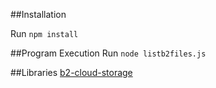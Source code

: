 ##Installation

Run 
`npm install`

##Program Execution
Run `node listb2files.js`


##Libraries
[b2-cloud-storage](https://github.com/nodecraft/b2-cloud-storage/blob/HEAD/docs.md)
